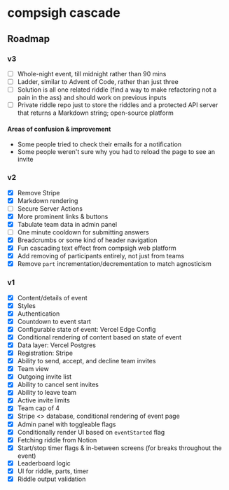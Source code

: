# compsigh cascade

## Roadmap

### v3

- [ ] Whole-night event, till midnight rather than 90 mins
- [ ] Ladder, similar to Advent of Code, rather than just three
- [ ] Solution is all one related riddle (find a way to make refactoring not a pain in the ass) and should work on previous inputs
- [ ] Private riddle repo just to store the riddles and a protected API server that returns a Markdown string; open-source platform

#### Areas of confusion & improvement

- Some people tried to check their emails for a notification
- Some people weren't sure why you had to reload the page to see an invite

### v2

- [x] Remove Stripe
- [x] Markdown rendering
- [ ] Secure Server Actions
- [x] More prominent links & buttons
- [x] Tabulate team data in admin panel
- [ ] One minute cooldown for submitting answers
- [x] Breadcrumbs or some kind of header navigation
- [x] Fun cascading text effect from compsigh web platform
- [x] Add removing of participants entirely, not just from teams
- [x] Remove `part` incrementation/decrementation to match agnosticism

### v1

- [x] Content/details of event
- [x] Styles
- [x] Authentication
- [x] Countdown to event start
- [x] Configurable state of event: Vercel Edge Config
- [x] Conditional rendering of content based on state of event
- [x] Data layer: Vercel Postgres
- [x] Registration: Stripe
- [x] Ability to send, accept, and decline team invites
- [x] Team view
- [x] Outgoing invite list
- [x] Ability to cancel sent invites
- [x] Ability to leave team
- [x] Active invite limits
- [x] Team cap of 4
- [x] Stripe <> database, conditional rendering of event page
- [x] Admin panel with toggleable flags
- [x] Conditionally render UI based on `eventStarted` flag
- [x] Fetching riddle from Notion
- [x] Start/stop timer flags & in-between screens (for breaks throughout the event)
- [x] Leaderboard logic
- [x] UI for riddle, parts, timer
- [x] Riddle output validation
